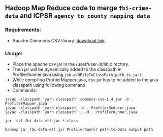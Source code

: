 ## Hadoop Map Reduce code to merge `fbi-crime-data` and ICPSR `agency to county mapping data`

### Requirements:
- Apache Commons CSV library. [download link](https://commons.apache.org/proper/commons-csv/).  

### Usage:
- Place the apache csv jar in the /user/user-id/lib directory.
- Then jar will be dynamically added to the classpath in ProfilerRunner.java using `job.addFileToClassPath(path_to_jar)`.
- While compiling ProfilerMapper.java, csv jar has to be added to the java classpath using following command.
- Commands:   
```
javac -classpath `yarn classpath`:commons-csv-1.4.jar -d . ProfilerMapper.java
javac -classpath `yarn classpath` -d . ProfilerReducer.java
javac -classpath `yarn classpath`:. -d . ProfilerRunner.java

jar -cvf fbi-data-etl.jar *.class

hadoop jar fbi-data-etl.jar ProfilerRunner path-to-data output-path
```
